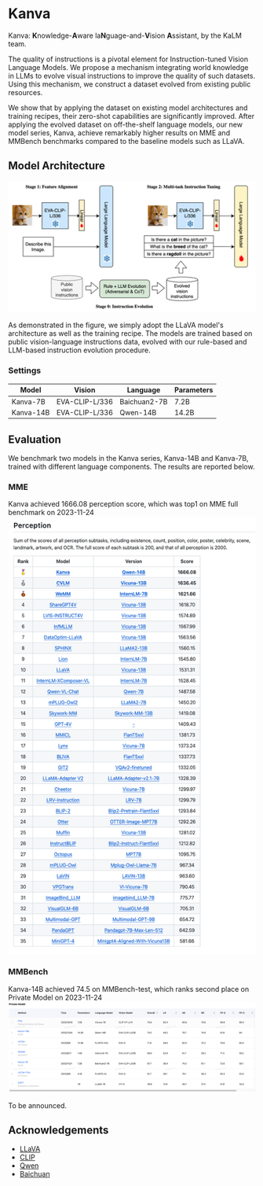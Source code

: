 # Kanva

Kanva: **K**nowledge-**A**ware la**N**guage-and-**V**ision **A**ssistant, by the KaLM team.

The quality of instructions is a pivotal element for Instruction-tuned Vision Language Models. We propose a mechanism integrating world knowledge in LLMs to evolve visual instructions to improve the quality of such datasets. Using this mechanism, we construct a dataset evolved from existing public resources.

We show that by applying the dataset on existing model architectures and training recipes, their zero-shot capabilities are significantly improved. After applying the evolved dataset on off-the-shelf language models, our new model series, Kanva, achieve remarkably higher results on MME and MMBench benchmarks compared to the baseline models such as LLaVA.


## Model Architecture

![framework-evol.png](assets/framework-evol.png)

As demonstrated in the figure, we simply adopt the LLaVA model's architecture as well as the training recipe. The models are trained based on public vision-language instructions data, evolved with our rule-based and LLM-based instruction evolution procedure.


### Settings

|  **Model**     |  **Vision**        | **Language**     | **Parameters** |
|----------------|--------------------|------------------|----------------------|
| Kanva-7B       | EVA-CLIP-L/336 | Baichuan2-7B |  7.2B      |
| Kanva-14B      | EVA-CLIP-L/336 | Qwen-14B     |  14.2B      |


## Evaluation

We benchmark two models in the Kanva series, Kanva-14B and Kanva-7B, trained with different language components. The results are reported below.

### MME
Kanva achieved 1666.08 perception score, which was top1 on MME full benchmark on 2023-11-24
![mme_perception.png](assets/mme_perception.png)

### MMBench

Kanva-14B achieved 74.5 on MMBench-test, which ranks second place on Private Model on 2023-11-24
![mmbench_test.png](assets/mmbench_test.png)

To be announced.

## Acknowledgements

- [LLaVA](https://github.com/haotian-liu/LLaVA)
- [CLIP](https://github.com/openai/CLIP)
- [Qwen](https://github.com/QwenLM/Qwen)
- [Baichuan](https://github.com/baichuan-inc/Baichuan-7B)
